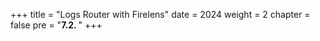 +++
title = "Logs Router with Firelens"
date = 2024
weight = 2
chapter = false
pre = "<b>7.2. </b>"
+++
